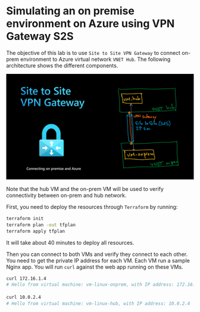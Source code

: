 # Simulating an on premise environment on Azure using VPN Gateway S2S

The objective of this lab is to use `Site to Site VPN Gateway` to connect on-prem environment to Azure virtual network `VNET Hub`.
The following architecture shows the different components.

![](images/architecture.png)

Note that the hub VM and the on-prem VM will be used to verify connectivity between on-prem and hub network.

First, you need to deploy the resources through `Terraform` by running:

```sh
terraform init
terraform plan -out tfplan
terraform apply tfplan
```

It will take about 40 minutes to deploy all resources.

Then you can connect to both VMs and verify they connect to each other.
You need to get the private IP address for each VM.
Each VM run a sample Nginx app. You will run `curl` against the web app running on these VMs.

```sh
curl 172.16.1.4
# Hello from virtual machine: vm-linux-onprem, with IP address: 172.16.1.4

curl 10.0.2.4
# Hello from virtual machine: vm-linux-hub, with IP address: 10.0.2.4
```